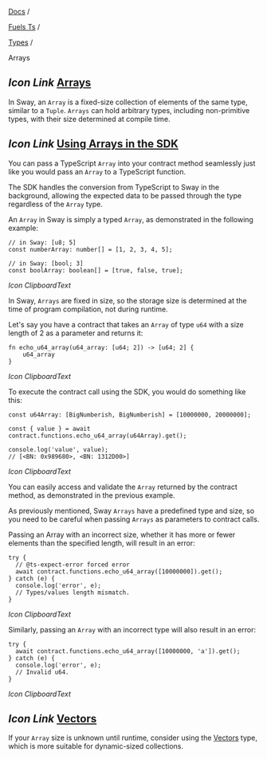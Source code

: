 [Docs](https://docs.fuel.network/) /

[Fuels Ts](https://docs.fuel.network/docs/fuels-ts/) /

[Types](https://docs.fuel.network/docs/fuels-ts/types/) /

Arrays

## _Icon Link_ [Arrays](https://docs.fuel.network/docs/fuels-ts/types/arrays/\#arrays)

In Sway, an `Array` is a fixed-size collection of elements of the same type, similar to a `Tuple`. `Arrays` can hold arbitrary types, including non-primitive types, with their size determined at compile time.

## _Icon Link_ [Using Arrays in the SDK](https://docs.fuel.network/docs/fuels-ts/types/arrays/\#using-arrays-in-the-sdk)

You can pass a TypeScript `Array` into your contract method seamlessly just like you would pass an `Array` to a TypeScript function.

The SDK handles the conversion from TypeScript to Sway in the background, allowing the expected data to be passed through the type regardless of the `Array` type.

An `Array` in Sway is simply a typed `Array`, as demonstrated in the following example:

```fuel_Box fuel_Box-idXKMmm-css
// in Sway: [u8; 5]
const numberArray: number[] = [1, 2, 3, 4, 5];

// in Sway: [bool; 3]
const boolArray: boolean[] = [true, false, true];
```

_Icon ClipboardText_

In Sway, `Arrays` are fixed in size, so the storage size is determined at the time of program compilation, not during runtime.

Let's say you have a contract that takes an `Array` of type `u64` with a size length of 2 as a parameter and returns it:

```fuel_Box fuel_Box-idXKMmm-css
fn echo_u64_array(u64_array: [u64; 2]) -> [u64; 2] {
    u64_array
}
```

_Icon ClipboardText_

To execute the contract call using the SDK, you would do something like this:

```fuel_Box fuel_Box-idXKMmm-css
const u64Array: [BigNumberish, BigNumberish] = [10000000, 20000000];

const { value } = await contract.functions.echo_u64_array(u64Array).get();

console.log('value', value);
// [<BN: 0x989680>, <BN: 1312D00>]
```

_Icon ClipboardText_

You can easily access and validate the `Array` returned by the contract method, as demonstrated in the previous example.

As previously mentioned, Sway `Arrays` have a predefined type and size, so you need to be careful when passing `Arrays` as parameters to contract calls.

Passing an Array with an incorrect size, whether it has more or fewer elements than the specified length, will result in an error:

```fuel_Box fuel_Box-idXKMmm-css
try {
  // @ts-expect-error forced error
  await contract.functions.echo_u64_array([10000000]).get();
} catch (e) {
  console.log('error', e);
  // Types/values length mismatch.
}
```

_Icon ClipboardText_

Similarly, passing an `Array` with an incorrect type will also result in an error:

```fuel_Box fuel_Box-idXKMmm-css
try {
  await contract.functions.echo_u64_array([10000000, 'a']).get();
} catch (e) {
  console.log('error', e);
  // Invalid u64.
}
```

_Icon ClipboardText_

## _Icon Link_ [Vectors](https://docs.fuel.network/docs/fuels-ts/types/arrays/\#vectors)

If your `Array` size is unknown until runtime, consider using the [Vectors](https://docs.fuel.network/docs/fuels-ts/types/vectors/) type, which is more suitable for dynamic-sized collections.